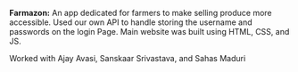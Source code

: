 **Farmazon:**
An app dedicated for farmers to make selling produce more accessible.
Used our own API to handle storing the username and passwords on the login Page.
Main website was built using HTML, CSS, and JS.

Worked with Ajay Avasi, Sanskaar Srivastava, and Sahas Maduri
